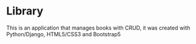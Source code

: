 # Library
This is an application that manages books with CRUD, it was created with Python/Django, HTML5/CSS3 and Bootstrap5
